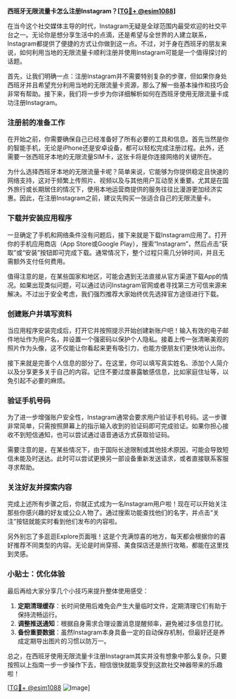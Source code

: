 **西班牙无限流量卡怎么注册Instagram？[[TG💪+ @esim1088](https://t.me/s/esim1088)]**

在当今这个社交媒体主导的时代，Instagram无疑是全球范围内最受欢迎的社交平台之一。无论你是想分享生活中的点滴，还是希望与全世界的人建立联系，Instagram都提供了便捷的方式让你做到这一点。不过，对于身在西班牙的朋友来说，如何利用当地的无限流量卡顺利注册并使用Instagram可能是一个值得探讨的话题。

首先，让我们明确一点：注册Instagram并不需要特别复杂的步骤，但如果你身处西班牙并且希望充分利用当地的无限流量卡资源，那么了解一些基本操作和技巧会非常有帮助。接下来，我们将一步步为你详细解析如何在西班牙使用无限流量卡成功注册Instagram。

### 注册前的准备工作

在开始之前，你需要确保自己已经准备好了所有必要的工具和信息。首先当然是你的智能手机，无论是iPhone还是安卓设备，都可以轻松完成注册过程。此外，还需要一张西班牙本地的无限流量SIM卡，这张卡将是你连接网络的关键所在。

为什么选择西班牙本地的无限流量卡呢？简单来说，它能够为你提供稳定且快速的网络支持，这对于频繁上传照片、视频以及与其他用户互动至关重要。尤其是在国外旅行或长期居住的情况下，使用本地运营商提供的服务往往比漫游更加经济实惠。因此，在注册Instagram之前，建议先购买一张适合自己的无限流量卡。

### 下载并安装应用程序

一旦确定了手机和网络条件没有问题后，接下来就是下载Instagram应用了。打开你的手机应用商店（App Store或Google Play），搜索“Instagram”，然后点击“获取”或“安装”按钮即可完成下载。通常情况下，整个过程只需几分钟时间，并且无需额外支付任何费用。

值得注意的是，在某些国家和地区，可能会遇到无法直接从官方渠道下载App的情况。如果出现类似问题，可以通过访问Instagram官网或者寻找第三方可信来源来解决。不过出于安全考虑，我们强烈推荐大家始终优先选择官方途径进行下载。

### 创建账户并填写资料

当应用程序安装完成后，打开它并按照提示开始创建新账户吧！输入有效的电子邮件地址作为用户名，并设置一个强密码以保护个人隐私。接着上传一张清晰美观的照片作为头像，这不仅能让你看起来更有吸引力，也能方便朋友们更快地认出你。

接下来就是完善个人信息的部分了。在这里，你可以填写真实姓名、添加个人简介以及分享更多关于自己的内容。记住不要过度暴露敏感信息，比如家庭住址等，以免引起不必要的麻烦。

### 验证手机号码

为了进一步增强账户安全性，Instagram通常会要求用户验证手机号码。这一步骤非常简单，只需按照屏幕上的指示输入收到的验证码即可完成验证。如果你担心接收不到短信通知，也可以尝试通过语音通话方式获取验证码。

需要注意的是，在某些情况下，由于国际长途限制或其他技术原因，可能会导致短信未能及时送达。此时可以尝试更换另一部设备重新发送请求，或者直接联系客服寻求帮助。

### 关注好友并探索内容

完成上述所有步骤之后，你就正式成为一名Instagram用户啦！现在可以开始关注那些你感兴趣的好友或公众人物了。通过搜索功能查找他们的名字，并点击“关注”按钮就能实时看到他们发布的内容啦。

另外别忘了多逛逛Explore页面哦！这是个充满惊喜的地方，每天都会根据你的喜好推荐不同类型的内容。无论是时尚穿搭、美食探店还是旅行攻略，都能在这里找到灵感。

### 小贴士：优化体验

最后再给大家分享几个小技巧来提升整体使用感受：

1. **定期清理缓存**：长时间使用后难免会产生大量临时文件，定期清理它们有助于保持流畅运行。
2. **调整推送通知**：根据自身需求合理设置消息提醒频率，避免被过多信息打扰。
3. **备份重要数据**：虽然Instagram本身具备一定的自动保存机制，但最好还是养成定期导出图片的习惯以防万一。

总之，在西班牙使用无限流量卡注册Instagram其实并没有想象中那么复杂。只要按照以上指南一步一步操作下去，相信很快就能享受到这款社交神器带来的乐趣啦！

[[TG💪+ @esim1088](https://t.me/s/esim1088) ![Image](https://i.postimg.cc/4NQfJmqS/Snipaste-2025-05-13-00-14-12.png)]